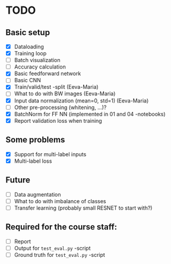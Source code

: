 # TODO

## Basic setup
- [x] Dataloading
- [x] Training loop
- [ ] Batch visualization
- [ ] Accuracy calculation
- [x] Basic feedforward network
- [ ] Basic CNN
- [x] Train/valid/test -split (Eeva-Maria)
- [ ] What to do with BW images (Eeva-Maria)
- [x] Input data normalization (mean=0, std=1) (Eeva-Maria)
- [ ] Other pre-processing (whitening, ...)?
- [x] BatchNorm for FF NN (implemented in 01 and 04 -notebooks)
- [x] Report validation loss when training

## Some problems
- [x] Support for multi-label inputs
- [x] Multi-label loss

## Future
- [ ] Data augmentation
- [ ] What to do with imbalance of classes
- [ ] Transfer learning (probably small RESNET to start with?)

## Required for the course staff:
- [ ] Report
- [ ] Output for `test_eval.py` -script
- [ ] Ground truth for `test_eval.py` -script
